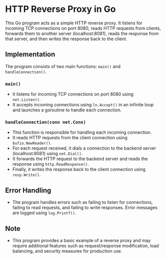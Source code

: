 # HTTP Reverse Proxy in Go

This Go program acts as a simple HTTP reverse proxy. It listens for incoming TCP connections on port 8080, reads HTTP requests from clients, forwards them to another server (localhost:8081), reads the response from that server, and then writes the response back to the client.

## Implementation

The program consists of two main functions: `main()` and `handleConnection()`.

### `main()`

- It listens for incoming TCP connections on port 8080 using `net.Listen()`.
- It accepts incoming connections using `ln.Accept()` in an infinite loop and launches a goroutine to handle each connection.

### `handleConnection(conn net.Conn)`

- This function is responsible for handling each incoming connection.
- It reads HTTP requests from the client connection using `bufio.NewReader()`.
- For each request received, it dials a connection to the backend server (localhost:8081) using `net.Dial()`.
- It forwards the HTTP request to the backend server and reads the response using `http.ReadResponse()`.
- Finally, it writes the response back to the client connection using `resp.Write()`.

## Error Handling

- The program handles errors such as failing to listen for connections, failing to read requests, and failing to write responses. Error messages are logged using `log.Printf()`.

## Note

- This program provides a basic example of a reverse proxy and may require additional features such as request/response modification, load balancing, and security measures for production use.
